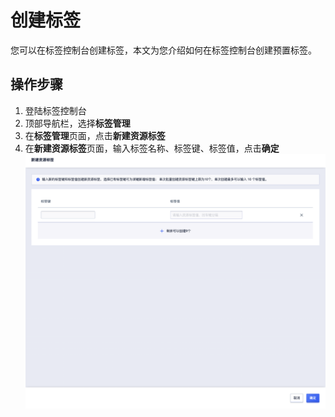 # 创建标签
您可以在标签控制台创建标签，本文为您介绍如何在标签控制台创建预置标签。

## 操作步骤
1. 登陆标签控制台
2. 顶部导航栏，选择**标签管理**
3. 在**标签管理**页面，点击**新建资源标签**
4. 在**新建资源标签**页面，输入标签名称、标签键、标签值，点击**确定**![创建标签](/images/创建标签.png)
